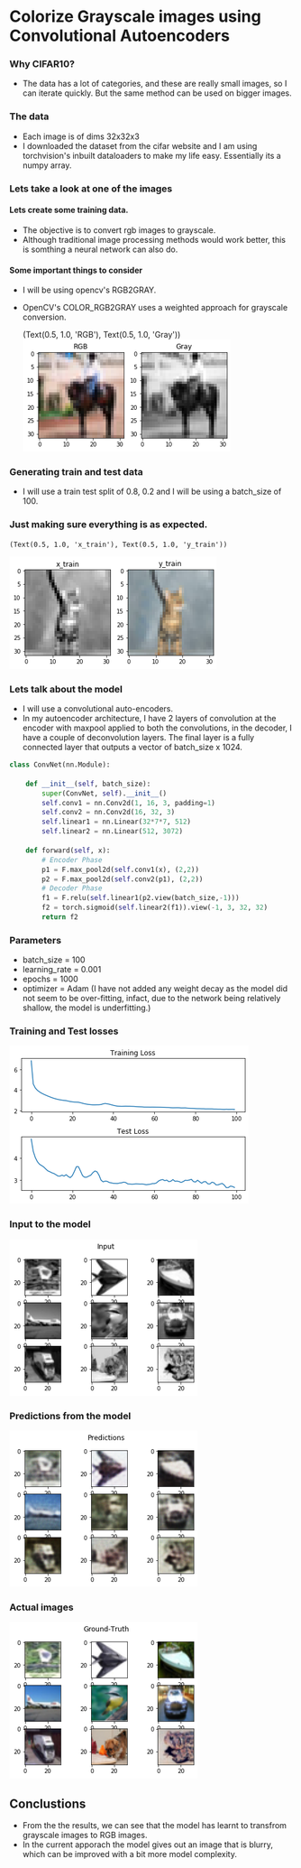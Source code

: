 
# Colorize Grayscale images using Convolutional Autoencoders

### Why CIFAR10?
* The data has a lot of categories, and these are really small images, so I can iterate quickly. But the same method can be used on bigger images.

### The data
* Each image is of dims 32x32x3
* I downloaded the dataset from the cifar website and I am using torchvision's inbuilt dataloaders to make my life easy. Essentially its a numpy array.

### Lets take a look at one of the images

#### Lets create some training data.
* The objective is to convert rgb images to grayscale.
* Although traditional image processing methods would work better, this is somthing a neural network can also do.

#### Some important things to consider
* I will be using opencv's RGB2GRAY.
* OpenCV's COLOR_RGB2GRAY uses a weighted approach for grayscale conversion.

    (Text(0.5, 1.0, 'RGB'), Text(0.5, 1.0, 'Gray'))
![png](examples/output_5_1.png)


### Generating train and test data
* I will use a train test split of 0.8, 0.2 and I will be using a batch_size of 100.

### Just making sure everything is as expected.

    (Text(0.5, 1.0, 'x_train'), Text(0.5, 1.0, 'y_train'))
![png](examples/output_9_1.png)

### Lets talk about the model
* I will use a convolutional auto-encoders.
* In my autoencoder architecture, I have 2 layers of convolution at the encoder with maxpool applied to both the convolutions, in the decoder, I have a couple of deconvolution layers. The final layer is a fully connected layer that outputs a vector of batch_size x 1024.

```python
class ConvNet(nn.Module):

    def __init__(self, batch_size):
        super(ConvNet, self).__init__()
        self.conv1 = nn.Conv2d(1, 16, 3, padding=1)
        self.conv2 = nn.Conv2d(16, 32, 3)
        self.linear1 = nn.Linear(32*7*7, 512)
        self.linear2 = nn.Linear(512, 3072)

    def forward(self, x):
        # Encoder Phase
        p1 = F.max_pool2d(self.conv1(x), (2,2))
        p2 = F.max_pool2d(self.conv2(p1), (2,2))
        # Decoder Phase
        f1 = F.relu(self.linear1(p2.view(batch_size,-1)))
        f2 = torch.sigmoid(self.linear2(f1)).view(-1, 3, 32, 32)
        return f2
```
### Parameters
* batch_size = 100
* learning_rate = 0.001
* epochs = 1000
* optimizer = Adam (I have not added any weight decay as the model did not seem to be over-fitting, infact, due to the network being relatively shallow, the model is underfitting.)

### Training and Test losses
![png](examples/output_20_0.png)
### Input to the model
![png](examples/output_21_0.png)
### Predictions from the model
![png](examples/output_22_0.png)
### Actual images
![png](examples/output_23_0.png)

## Conclustions
* From the the results, we can see that the model has learnt to transfrom grayscale images to RGB images.
* In the current apporach the model gives out an image that is blurry, which can be improved with a bit more model complexity.